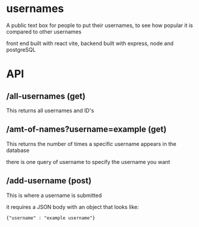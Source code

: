 # usernames

A public text box for people to put their usernames, to see how popular it is compared to other usernames

front end built with react vite,
backend built with express, node and postgreSQL

# API

## /all-usernames (get)

This returns all usernames and ID's

## /amt-of-names?username=example (get)

This returns the number of times a specific username appears in the database

there is one query of username to specify the username you want

## /add-username (post)

This is where a username is submitted

it requires a JSON body with an object that looks like:

`{"username" : "example username"}`
